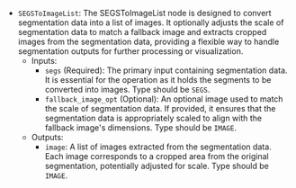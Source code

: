 - `SEGSToImageList`: The SEGSToImageList node is designed to convert segmentation data into a list of images. It optionally adjusts the scale of segmentation data to match a fallback image and extracts cropped images from the segmentation data, providing a flexible way to handle segmentation outputs for further processing or visualization.
    - Inputs:
        - `segs` (Required): The primary input containing segmentation data. It is essential for the operation as it holds the segments to be converted into images. Type should be `SEGS`.
        - `fallback_image_opt` (Optional): An optional image used to match the scale of segmentation data. If provided, it ensures that the segmentation data is appropriately scaled to align with the fallback image's dimensions. Type should be `IMAGE`.
    - Outputs:
        - `image`: A list of images extracted from the segmentation data. Each image corresponds to a cropped area from the original segmentation, potentially adjusted for scale. Type should be `IMAGE`.
